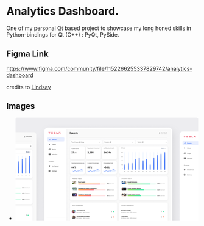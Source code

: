 # Analytics Dashboard.

One of my personal Qt based project to showcase my long honed skills in Python-bindings for Qt (C++) : PyQt, PySide.

## Figma Link

https://www.figma.com/community/file/1152266255337829742/analytics-dashboard

credits to [Lindsay](https://www.figma.com/@lho)

## Images

- ![Cover](analytics_dashboard-cover.png)
